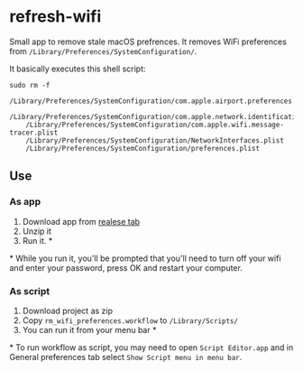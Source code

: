 # refresh-wifi

Small app to remove stale macOS prefrences. It removes WiFi preferences from `/Library/Preferences/SystemConfiguration/`.

It basically executes this shell script:

```
sudo rm -f
    /Library/Preferences/SystemConfiguration/com.apple.airport.preferences.plist
    /Library/Preferences/SystemConfiguration/com.apple.network.identification.plist
    /Library/Preferences/SystemConfiguration/com.apple.wifi.message-tracer.plist
    /Library/Preferences/SystemConfiguration/NetworkInterfaces.plist
    /Library/Preferences/SystemConfiguration/preferences.plist
```

## Use

### As app

1. Download app from [realese tab](https://github.com/trimailov/refresh-wifi/releases/latest)
2. Unzip it
3. Run it. *

\* While you run it, you'll be prompted that you'll need to turn off your wifi and enter your password, press OK and restart your computer.

### As script

1. Download project as zip
2. Copy `rm_wifi_preferences.workflow` to `/Library/Scripts/`
3. You can run it from your menu bar *

\* To run workflow as script, you may need to open `Script Editor.app` and in General preferences tab select `Show Script menu in menu bar`.
